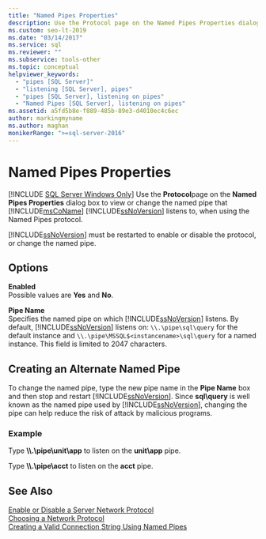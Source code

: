 ```yaml
---
title: "Named Pipes Properties"
description: Use the Protocol page on the Named Pipes Properties dialog box to view or change the named pipe that SQL Server listens to when using the Named Pipes protocol.
ms.custom: seo-lt-2019
ms.date: "03/14/2017"
ms.service: sql
ms.reviewer: ""
ms.subservice: tools-other
ms.topic: conceptual
helpviewer_keywords: 
  - "pipes [SQL Server]"
  - "listening [SQL Server], pipes"
  - "pipes [SQL Server], listening on pipes"
  - "Named Pipes [SQL Server], listening on pipes"
ms.assetid: a5fd5b8e-f889-485b-89e3-d4010ec4c6ec
author: markingmyname
ms.author: maghan
monikerRange: ">=sql-server-2016"
---
```

# Named Pipes Properties
[!INCLUDE [SQL Server Windows Only](../../includes/applies-to-version/sql-windows-only.md)]
  Use the **Protocol**page on the **Named Pipes Properties** dialog box to view or change the named pipe that [!INCLUDE[msCoName](../../includes/msconame-md.md)] [!INCLUDE[ssNoVersion](../../includes/ssnoversion-md.md)] listens to, when using the Named Pipes protocol.  
  
 [!INCLUDE[ssNoVersion](../../includes/ssnoversion-md.md)] must be restarted to enable or disable the protocol, or change the named pipe.  
  
## Options  
 **Enabled**  
 Possible values are **Yes** and **No**.  
  
 **Pipe Name**  
 Specifies the named pipe on which [!INCLUDE[ssNoVersion](../../includes/ssnoversion-md.md)] listens. By default, [!INCLUDE[ssNoVersion](../../includes/ssnoversion-md.md)] listens on: `\\.\pipe\sql\query` for the default instance and `\\.\pipe\MSSQL$<instancename>\sql\query` for a named instance. This field is limited to 2047 characters.  
  
## Creating an Alternate Named Pipe  
 To change the named pipe, type the new pipe name in the **Pipe Name** box and then stop and restart [!INCLUDE[ssNoVersion](../../includes/ssnoversion-md.md)]. Since **sql\query** is well known as the named pipe used by [!INCLUDE[ssNoVersion](../../includes/ssnoversion-md.md)], changing the pipe can help reduce the risk of attack by malicious programs.  
  
### Example  
 Type **\\\\.\pipe\unit\app** to listen on the **unit\app** pipe.  
  
 Type **\\\\.\pipe\acct** to listen on the **acct** pipe.  
  
## See Also  
 [Enable or Disable a Server Network Protocol](../../database-engine/configure-windows/enable-or-disable-a-server-network-protocol.md)   
 [Choosing a Network Protocol](/previous-versions/sql/sql-server-2016/ms187892(v=sql.130))   
 [Creating a Valid Connection String Using Named Pipes](/previous-versions/sql/sql-server-2016/ms189307(v=sql.130))  
  
